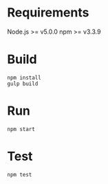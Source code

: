 # Requirements

Node.js >= v5.0.0
npm >= v3.3.9

# Build

```
npm install
gulp build
```

# Run

```
npm start
```

# Test

```
npm test
```
